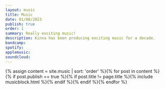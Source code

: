 ```yaml
---
layout: music
title: Music
date: 01/08/2023
publish: true
order: 1
summary: Really exciting music!
description: Kinna has been producing exciting music for a decade.
bandcamp:
spotify:
applemusic:
soundcloud:
---
```


{% assign content = site.music | sort: 'order' %}{% for post in content %}{% if post.publish == true %}{% if post.title != page.title %}{% include musicblock.html %}{% endif %}{% endif %}{% endfor %}
